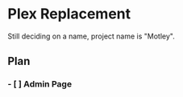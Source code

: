 # Plex Replacement
Still deciding on a name, project name is "Motley".

## Plan

### - [ ] Admin Page
